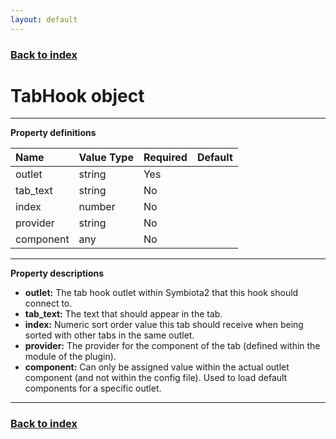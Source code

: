 ```yaml
---
layout: default
---
```


### [Back to index](./index.html)

# TabHook object

* * *

**Property definitions**

| Name          | Value Type  | Required | Default |
|:--------------|:------------|:---------|:--------|
| outlet        | string      | Yes      |         |
| tab_text      | string      | No       |         |
| index         | number      | No       |         |
| provider      | string      | No       |         |
| component     | any         | No       |         |

* * *

**Property descriptions**

- **outlet:** The tab hook outlet within Symbiota2 that this hook should connect to.
- **tab_text:** The text that should appear in the tab.
- **index:** Numeric sort order value this tab should receive when being sorted with other tabs in the same outlet.
- **provider:** The provider for the component of the tab (defined within the module of the plugin).
- **component:** Can only be assigned value within the actual outlet component (and not within the config file). 
    Used to load default components for a specific outlet.

* * *

### [Back to index](./index.html)
